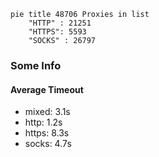 
```mermaid
pie title 48706 Proxies in list
    "HTTP" : 21251
    "HTTPS": 5593
    "SOCKS" : 26797
```

### Some Info
#### Average Timeout

- mixed: 3.1s
- http: 1.2s
- https: 8.3s
- socks: 4.7s